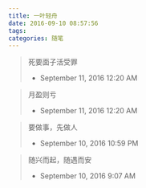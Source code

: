 ```yaml
---
title: 一叶轻舟
date: 2016-09-10 08:57:56
tags:
categories: 随笔
---
```


> 死要面子活受罪
> - September 11, 2016 12:20 AM

<!--partition-->

> 月盈则亏
> - September 11, 2016 12:20 AM

<!--more-->

> 要做事，先做人
> - September 10, 2016 10:59 PM

<!--partition-->

> 随兴而起，随遇而安
> - September 10, 2016 9:07 AM